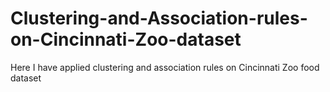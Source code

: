 # Clustering-and-Association-rules-on-Cincinnati-Zoo-dataset
Here I have applied clustering and association rules on Cincinnati Zoo food dataset
